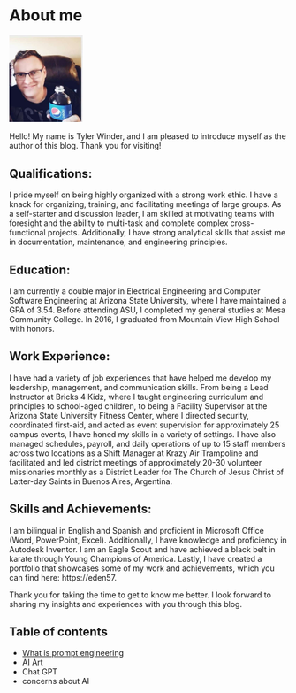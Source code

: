 # About me

<img src="mepic.jpg" style="width:1.38194in;height:1.63943in" />

Hello! My name is Tyler Winder, and I am pleased to introduce myself as
the author of this blog. Thank you for visiting!

## Qualifications:

I pride myself on being highly organized with a strong work ethic. I
have a knack for organizing, training, and facilitating meetings of
large groups. As a self-starter and discussion leader, I am skilled at
motivating teams with foresight and the ability to multi-task and
complete complex cross-functional projects. Additionally, I have strong
analytical skills that assist me in documentation, maintenance, and
engineering principles.

## Education:

I am currently a double major in Electrical Engineering and Computer
Software Engineering at Arizona State University, where I have
maintained a GPA of 3.54. Before attending ASU, I completed my general
studies at Mesa Community College. In 2016, I graduated from Mountain
View High School with honors.

## Work Experience:

I have had a variety of job experiences that have helped me develop my
leadership, management, and communication skills. From being a Lead
Instructor at Bricks 4 Kidz, where I taught engineering curriculum and
principles to school-aged children, to being a Facility Supervisor at
the Arizona State University Fitness Center, where I directed security,
coordinated first-aid, and acted as event supervision for approximately
25 campus events, I have honed my skills in a variety of settings. I
have also managed schedules, payroll, and daily operations of up to 15
staff members across two locations as a Shift Manager at Krazy Air
Trampoline and facilitated and led district meetings of approximately
20-30 volunteer missionaries monthly as a District Leader for The Church
of Jesus Christ of Latter-day Saints in Buenos Aires, Argentina.

## Skills and Achievements:

I am bilingual in English and Spanish and proficient in Microsoft Office
(Word, PowerPoint, Excel). Additionally, I have knowledge and
proficiency in Autodesk Inventor. I am an Eagle Scout and have achieved
a black belt in karate through Young Champions of America. Lastly, I
have created a portfolio that showcases some of my work and
achievements, which you can find here: https://eden57.

Thank you for taking the time to get to know me better. I look forward
to sharing my insights and experiences with you through this blog.

## Table of contents

* [What is prompt engineering](/promptdoc.md)
* AI Art
* Chat GPT
* concerns about AI
